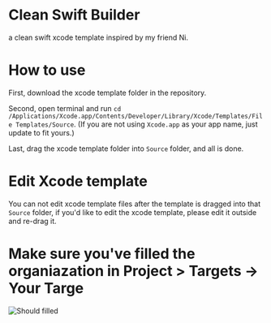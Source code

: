 # Clean Swift Builder
a clean swift xcode template inspired by my friend Ni.

# How to use
First, download the xcode template folder in the repository.

Second, open terminal and run `cd /Applications/Xcode.app/Contents/Developer/Library/Xcode/Templates/File Templates/Source`.
(If you are not using `Xcode.app` as your app name, just update to fit yours.)

Last, drag the xcode template folder into `Source` folder, and all is done.

# Edit Xcode template
You can not edit xcode template files after the template is dragged into that `Source` folder, if you'd like to edit the xcode template, please edit it outside and re-drag it.

# Make sure you've filled the organiazation in Project > Targets -> Your Targe

![Should filled](https://user-images.githubusercontent.com/20319684/94444432-e5820800-01d8-11eb-9bb5-e0e3fdd95ba0.png)
